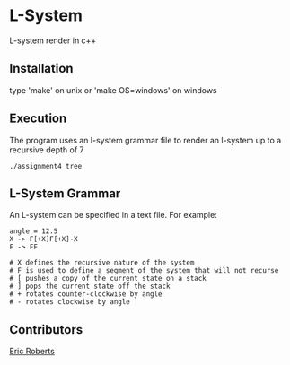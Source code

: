 # L-System

L-system render in c++

## Installation

type 'make' on unix or 'make OS=windows' on windows

## Execution

The program uses an l-system grammar file to render an l-system up to a recursive depth of 7
```
./assignment4 tree
```

## L-System Grammar

An L-system can be specified in a text file. For example:
```
angle = 12.5
X -> F[+X]F[+X]-X
F -> FF

# X defines the recursive nature of the system
# F is used to define a segment of the system that will not recurse
# [ pushes a copy of the current state on a stack
# ] pops the current state off the stack
# + rotates counter-clockwise by angle
# - rotates clockwise by angle
```

## Contributors

[Eric Roberts](https://github.com/E-Rockalanche)